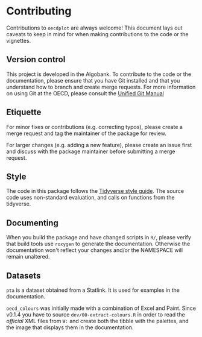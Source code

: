 # Contributing

Contributions to `oecdplot` are always welcome! This document lays out caveats
to keep in mind for when making contributions to the code or the vignettes.

## Version control

This project is developed in the Algobank. To contribute to the code or 
the documentation, please ensure that you have Git installed and that you 
understand how to branch and create merge requests. For more information on 
using Git at the OECD, please consult the [Unified Git Manual](https://algobank.oecd.org:4430/rpythonalgobank/unified-git-manual)

## Etiquette

For minor fixes or contributions (e.g. correcting typos), please create a merge 
request and tag the maintainer of the package for review.

For larger changes (e.g. adding a new feature), please create an issue first 
and discuss with the package maintainer before submitting a merge request. 

## Style

The code in this package follows the [Tidyverse style guide](https://style.tidyverse.org/).
The source code uses non-standard evaluation, and calls on functions from the 
tidyverse.

## Documenting

When you build the package and have changed scripts in `R/`, please verify that
build tools use `roxygen` to generate the documentation. Otherwise the 
documentation won't reflect your changes and/or the NAMESPACE will remain
unaltered.

## Datasets

`pta` is a dataset obtained from a Statlink. It is used for examples in the 
documentation.

`oecd_colours` was initially made with a combination of Excel and Paint. Since
v0.1.4 you have to source `dev/00-extract-colours.R` in order to read the
*official* XML files from `W:` and create both the tibble with the palettes, and
the image that displays them in the documentation.
